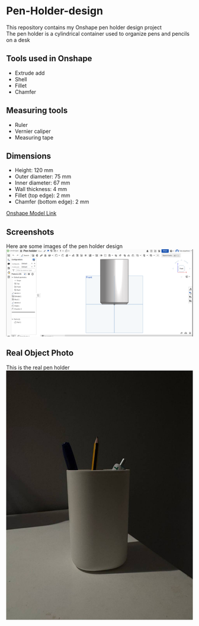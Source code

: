 # Pen-Holder-design
This repository contains my Onshape pen holder design project  
The pen holder is a cylindrical container used to organize pens and pencils on a desk
## Tools used in Onshape
- Extrude add  
- Shell  
- Fillet  
- Chamfer  

## Measuring tools
- Ruler  
- Vernier caliper  
- Measuring tape  

## Dimensions
- Height: 120 mm  
- Outer diameter: 75 mm  
- Inner diameter: 67 mm  
- Wall thickness: 4 mm  
- Fillet (top edge): 2 mm  
- Chamfer (bottom edge): 2 mm


 [Onshape Model Link](https://cad.onshape.com/documents/9cec58c3a9960e2f69728b91/w/a696a5ecaa47a9953e1a4fd2/e/cde3c0f2da60bd67d21bc866?configuration=List_1jMbTF1KVu8Lgk%3DDefault%3BList_G2tGBnXfW5R2wQ%3DDefault&renderMode=0&uiState=68e01a1e2bf24365c83d44be)




## Screenshots  
Here are some images of the pen holder design
![Onshape Front View](https://github.com/Tloww/Pen-Holder-design/blob/main/Screenshot%202025-10-03%20220048.png)  

## Real Object Photo  

This is the real pen holder 
![Real Pen Holder](5981327875279800973_121.jpg)

